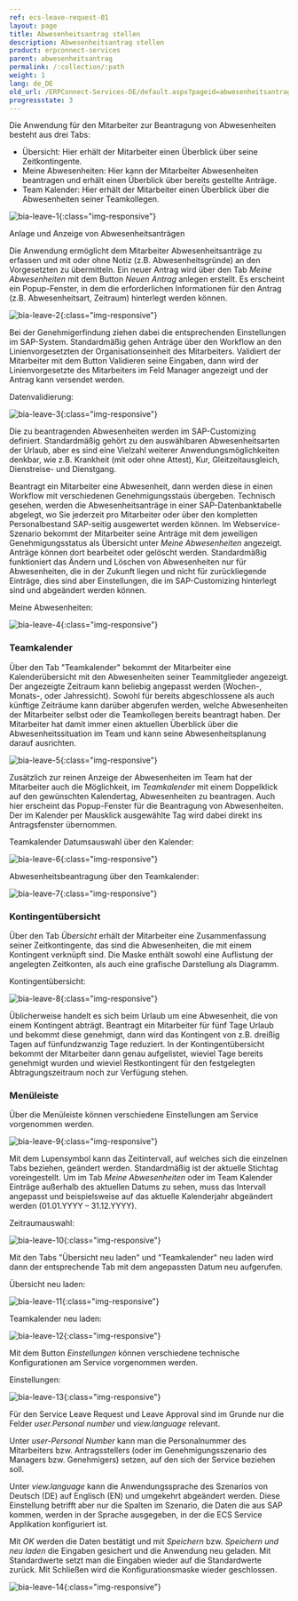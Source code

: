 ```yaml
---
ref: ecs-leave-request-01
layout: page
title: Abwesenheitsantrag stellen
description: Abwesenheitsantrag stellen
product: erpconnect-services
parent: abwesenheitsantrag
permalink: /:collection/:path
weight: 1
lang: de_DE
old_url: /ERPConnect-Services-DE/default.aspx?pageid=abwesenheitsantrag-stellen
progressstate: 3
---
```


Die Anwendung für den Mitarbeiter zur Beantragung von Abwesenheiten besteht aus drei Tabs:

- Übersicht: Hier erhält der Mitarbeiter einen Überblick über seine Zeitkontingente. 
- Meine Abwesenheiten: Hier kann der Mitarbeiter Abwesenheiten beantragen und erhält einen Überblick über bereits gestellte Anträge.
- Team Kalender: Hier erhält der Mitarbeiter einen Überblick über die Abwesenheiten seiner Teamkollegen. 

![bia-leave-1](/img/content/bia-leave-1.png){:class="img-responsive"}

Anlage und Anzeige von Abwesenheitsanträgen

Die Anwendung ermöglicht dem Mitarbeiter Abwesenheitsanträge zu erfassen und mit oder ohne Notiz (z.B. Abwesenheitsgründe) an den Vorgesetzten zu übermitteln. Ein neuer Antrag wird über den Tab *Meine Abwesenheiten* mit dem Button *Neuen Antrag* anlegen erstellt. Es erscheint ein Popup-Fenster, in dem die erforderlichen Informationen für den Antrag (z.B. Abwesenheitsart, Zeitraum) hinterlegt werden können. 

![bia-leave-2](/img/content/bia-leave-2.png){:class="img-responsive"}

Bei der Genehmigerfindung ziehen dabei die entsprechenden Einstellungen im SAP-System. Standardmäßig gehen Anträge über den Workflow an den Linienvorgesetzten der Organisationseinheit des Mitarbeiters. Validiert der Mitarbeiter mit dem Button Validieren seine Eingaben, dann wird der Linienvorgesetzte des Mitarbeiters im Feld Manager angezeigt und der Antrag kann versendet werden.

Datenvalidierung:


![bia-leave-3](/img/content/bia-leave-3.png){:class="img-responsive"}

Die zu beantragenden Abwesenheiten werden im SAP-Customizing definiert. Standardmäßig gehört zu den auswählbaren Abwesenheitsarten der Urlaub, aber es sind eine Vielzahl weiterer Anwendungsmöglichkeiten denkbar, wie z.B. Krankheit (mit oder ohne Attest), Kur, Gleitzeitausgleich, Dienstreise- und Dienstgang.      

Beantragt ein Mitarbeiter eine Abwesenheit, dann werden diese in einen Workflow mit verschiedenen Genehmigungsstaús übergeben. Technisch gesehen, werden die Abwesenheitsanträge in einer SAP-Datenbanktabelle abgelegt, wo Sie jederzeit pro Mitarbeiter oder über den kompletten Personalbestand SAP-seitig ausgewertet werden können. Im Webservice-Szenario bekommt der Mitarbeiter seine Anträge mit dem jeweiligen Genehmigungsstatus als Übersicht unter *Meine Abwesenheiten* angezeigt. 
Anträge können dort bearbeitet oder gelöscht werden. Standardmäßig funktioniert das Ändern und Löschen von Abwesenheiten nur für Abwesenheiten, die in der Zukunft liegen und nicht für zurückliegende Einträge, dies sind aber Einstellungen, die im SAP-Customizing hinterlegt sind und abgeändert werden können. 


Meine Abwesenheiten:

![bia-leave-4](/img/content/bia-leave-4.png){:class="img-responsive"}

### Teamkalender

Über den Tab "Teamkalender" bekommt der Mitarbeiter eine Kalenderübersicht mit den Abwesenheiten seiner Teammitglieder angezeigt. Der angezeigte Zeitraum kann beliebig angepasst werden (Wochen-, Monats-, oder Jahressicht). Sowohl für bereits abgeschlossene als auch künftige Zeiträume kann darüber abgerufen werden, welche Abwesenheiten der Mitarbeiter selbst oder die Teamkollegen bereits beantragt haben. Der Mitarbeiter hat damit immer einen aktuellen Überblick über die Abwesenheitssituation im Team und kann seine Abwesenheitsplanung darauf ausrichten.  


![bia-leave-5](/img/content/bia-leave-5.png){:class="img-responsive"}

Zusätzlich zur reinen Anzeige der Abwesenheiten im Team hat der Mitarbeiter auch die Möglichkeit, im *Teamkalender* mit einem Doppelklick auf den gewünschten Kalendertag, Abwesenheiten zu beantragen.  Auch hier erscheint das Popup-Fenster für die Beantragung von Abwesenheiten. Der im Kalender per Mausklick ausgewählte Tag wird dabei direkt ins Antragsfenster übernommen. 


Teamkalender Datumsauswahl über den Kalender:

![bia-leave-6](/img/content/bia-leave-6.png){:class="img-responsive"}

Abwesenheitsbeantragung über den Teamkalender:

![bia-leave-7](/img/content/bia-leave-7.png){:class="img-responsive"}

### Kontingentübersicht

Über den Tab *Übersicht* erhält der Mitarbeiter eine Zusammenfassung seiner Zeitkontingente, das sind die Abwesenheiten, die mit einem Kontingent verknüpft sind. Die Maske enthält sowohl eine Auflistung der angelegten Zeitkonten, als auch eine grafische Darstellung als Diagramm.


Kontingentübersicht:

![bia-leave-8](/img/content/bia-leave-8.png){:class="img-responsive"}

Üblicherweise handelt es sich beim Urlaub um eine Abwesenheit, die von einem Kontingent abträgt. Beantragt ein Mitarbeiter für fünf Tage Urlaub und bekommt diese genehmigt, dann wird das Kontingent von z.B. dreißig Tagen auf fünfundzwanzig Tage reduziert. In der Kontingentübersicht bekommt der Mitarbeiter dann genau aufgelistet, wieviel Tage bereits genehmigt wurden und wieviel Restkontingent für den festgelegten Abtragungszeitraum noch zur Verfügung stehen. 

### Menüleiste

Über die Menüleiste können verschiedene Einstellungen am Service vorgenommen werden.

![bia-leave-9](/img/content/bia-leave-9.png){:class="img-responsive"}

Mit dem Lupensymbol kann das Zeitintervall, auf welches sich die einzelnen Tabs beziehen, geändert werden. Standardmäßig ist der aktuelle Stichtag voreingestellt. Um im Tab *Meine Abwesenheiten* oder im Team Kalender Einträge außerhalb des aktuellen Datums zu sehen, muss das Intervall angepasst und beispielsweise auf das aktuelle Kalenderjahr abgeändert werden (01.01.YYYY – 31.12.YYYY). 

Zeitraumauswahl:

![bia-leave-10](/img/content/bia-leave-10.png){:class="img-responsive"}

Mit den Tabs "Übersicht neu laden" und "Teamkalender" neu laden wird dann der entsprechende Tab mit dem angepassten Datum neu aufgerufen.

Übersicht neu laden:


![bia-leave-11](/img/content/bia-leave-11.png){:class="img-responsive"}

Teamkalender neu laden:

![bia-leave-12](/img/content/bia-leave-12.png){:class="img-responsive"}

Mit dem Button *Einstellungen* können verschiedene technische Konfigurationen am Service vorgenommen werden. 

Einstellungen:

![bia-leave-13](/img/content/bia-leave-13.png){:class="img-responsive"}

Für den Service Leave Request und Leave Approval sind im Grunde nur die Felder *user.Personal number* und *view.language* relevant. 

Unter *user-Personal Number* kann man die Personalnummer des Mitarbeiters bzw. Antragsstellers (oder im Genehmigungsszenario des Managers bzw. Genehmigers) setzen, auf den sich der Service beziehen soll. 

Unter *view.language* kann die Anwendungssprache des Szenarios von Deutsch (DE) auf Englisch (EN) und umgekehrt abgeändert werden. Diese Einstellung betrifft aber nur die Spalten im Szenario, die Daten die aus SAP kommen, werden in der Sprache ausgegeben, in der die ECS Service Applikation konfiguriert ist. 

Mit *OK* werden die Daten bestätigt und mit *Speichern* bzw. *Speichern und neu laden* die Eingaben gesichert und die Anwendung neu geladen. Mit Standardwerte setzt man die Eingaben wieder auf die Standardwerte zurück. Mit Schließen wird die Konfigurationsmaske wieder geschlossen. 

![bia-leave-14](/img/content/bia-leave-14.png){:class="img-responsive"}

